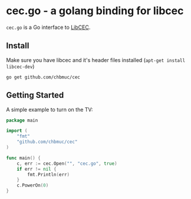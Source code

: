 cec.go - a golang binding for libcec
====================================

`cec.go` is a Go interface to [LibCEC](http://libcec.pulse-eight.com/).

## Install

Make sure you have libcec and it's header files installed (`apt-get install libcec-dev`)

    go get github.com/chbmuc/cec

## Getting Started

A simple example to turn on the TV:

```go
package main

import (
	"fmt"
	"github.com/chbmuc/cec"
)

func main() {
	c, err := cec.Open("", "cec.go", true)
	if err != nil {
		fmt.Println(err)
	}
	c.PowerOn(0)
}
```

